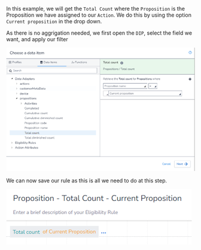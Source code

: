In this example, we will get the `Total Count` where the `Proposition` is the Proposition we have assigned to our `Action`. We do this by using the option `Current proposition` in the drop down.

As there is no aggrigation needed, we first open the `DIP`, select the field we want, and apply our filter

![](interest-proposition-total_count-current_proposition-1.png)

We can now save our rule as this is all we need to do at this step.

![](interest-proposition-total_count-current_proposition-2.png)